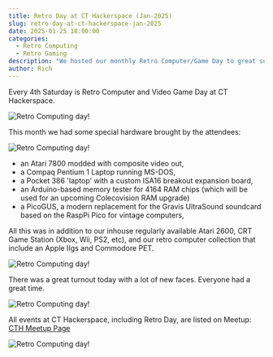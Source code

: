 ```yaml
---
title: Retro Day at CT Hackerspace (Jan-2025)
slug: retro-day-at-ct-hackerspace-jan-2025
date: 2025-01-25 18:00:00
categories:
  - Retro Computing
  - Retro Gaming
description: "We hosted our monthly Retro Computer/Game Day to great success!"
author: Rich
---
```


Every 4th Saturday is Retro Computer and Video Game Day at CT Hackerspace.

![Retro Computing day!](/uploads/2025/01/IMG_20250125_181348.jpg)

This month we had some special hardware brought by the attendees:

![Retro Computing day!](/uploads/2025/01/IMG_20250125_181731.jpg)

- an Atari 7800 modded with composite video out,
- a Compaq Pentium 1 Laptop running MS-DOS, 
- a Pocket 386 'laptop' with a custom ISA16 breakout expansion board,
- an Arduino-based memory tester for 4164 RAM chips (which will be used for an upcoming Colecovision RAM upgrade)
- a PicoGUS, a modern replacement for the Gravis UltraSound soundcard based on the RaspPi Pico for vintage computers,

All this was in addition to our inhouse regularly available Atari 2600, CRT Game Station (Xbox, Wii, PS2, etc), and our retro computer collection that include an Apple IIgs and Commodore PET. 

![Retro Computing day!](/uploads/2025/01/IMG_20250125_181239.jpg)

There was a great turnout today with a lot of new faces. Everyone had a great time. 

![Retro Computing day!](/uploads/2025/01/IMG_20250125_181251.jpg)

All events at CT Hackerspace, including Retro Day, are listed on Meetup: [CTH Meetup Page](https://www.meetup.com/CT-Hackerspace/)


![Retro Computing day!](/uploads/2025/01/IMG_20250125_181519.jpg)


